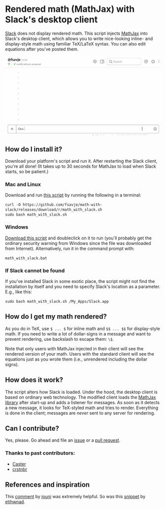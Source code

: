 # Rendered math (MathJax) with Slack's desktop client

[Slack](https://slack.com) does not display rendered math. This script injects [MathJax](https://www.mathjax.org) into Slack's desktop client, which allows you to write nice-looking inline- and display-style math using familiar TeX/LaTeX syntax. You can also edit equations after you've posted them.

![Math Slack Example](math-slack.gif "Amazing maths!")


## How do I install it?

Download your platform's script and run it. After restarting the Slack client, you're all done! (It takes up to 30 seconds for MathJax to load when Slack starts, so be patient.)


### Mac and Linux

Download and run [this script](https://github.com/fsavje/math-with-slack/releases/download/r/math_with_slack.sh) by running the following in a terminal:

```shell
curl -O https://github.com/fsavje/math-with-slack/releases/download/r/math_with_slack.sh
sudo bash math_with_slack.sh
```


### Windows

[Download this script](https://github.com/fsavje/math-with-slack/releases/download/r/math_with_slack.bat) and doubleclick on it to run (you'll probably get the ordinary security warning from Windows since the file was downloaded from Internet). Alternatively, run it in the command prompt with:

```shell
math_with_slack.bat
```


### If Slack cannot be found

If you've installed Slack in some exotic place, the script might not find the installation by itself and you need to specify Slack's location as a parameter. E.g., like this:

```shell
sudo bash math_with_slack.sh /My_Apps/Slack.app
```


## How do I get my math rendered?

As you do in TeX, use `$ ... $` for inline math and `$$ ... $$` for display-style math. If you need to write a lot of dollar-signs in a message and want to prevent rendering, use backslash to escape them: `\$`.

Note that only users with MathJax injected in their client will see the rendered version of your math. Users with the standard client will see the equations just as you wrote them (i.e., unrendered including the dollar signs).

## How does it work?

The script alters how Slack is loaded. Under the hood, the desktop client is based on ordinary web technology. The modified client loads the [MathJax library](https://www.mathjax.org) after start-up and adds a listener for messages. As soon as it detects a new message, it looks for TeX-styled math and tries to render. Everything is done in the client; messages are *never* sent to any server for rendering.


## Can I contribute?

Yes, please. Go ahead and file an [issue](https://github.com/fsavje/math-with-slack/issues) or a [pull request](https://github.com/fsavje/math-with-slack/pulls).

### Thanks to past contributors:

* [Caster](https://github.com/Caster)
* [crstnbr](https://github.com/crstnbr)


## References and inspiration

This [comment](https://gist.github.com/DrewML/0acd2e389492e7d9d6be63386d75dd99#gistcomment-1981178) by [jouni](https://github.com/jouni) was extremely helpful. So was this [snippet](https://gist.github.com/etihwnad/bc63ec9b87af586e1435) by [etihwnad](https://github.com/etihwnad).
